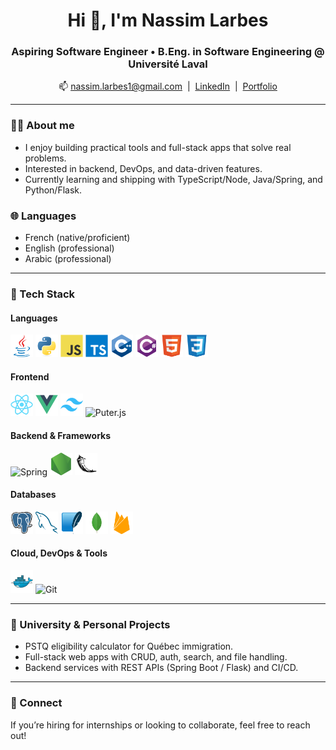 <h1 align="center">Hi 👋, I'm Nassim Larbes</h1>
<h3 align="center">Aspiring Software Engineer • B.Eng. in Software Engineering @ Université Laval</h3>

<p align="center">
  📫 <a href="mailto:nassim.larbes1@gmail.com">nassim.larbes1@gmail.com</a> &nbsp;|&nbsp;
  <a href="https://www.linkedin.com/in/nassimlarbes-a71a14213/" target="_blank">LinkedIn</a> &nbsp;|&nbsp;
  <a href="https://www.nassimlarbes.com" target="_blank">Portfolio</a>
</p>

---

### 👩‍💻 About me
- I enjoy building practical tools and full-stack apps that solve real problems.
- Interested in backend, DevOps, and data-driven features.
- Currently learning and shipping with TypeScript/Node, Java/Spring, and Python/Flask.

### 🌐 Languages
- French (native/proficient)
- English (professional)
- Arabic (professional)

---

### 🧰 Tech Stack

#### Languages
<p>
  <img src="https://raw.githubusercontent.com/devicons/devicon/master/icons/java/java-original.svg" width="36" height="36" alt="Java"/>
  <img src="https://raw.githubusercontent.com/devicons/devicon/master/icons/python/python-original.svg" width="36" height="36" alt="Python"/>
  <img src="https://raw.githubusercontent.com/devicons/devicon/master/icons/javascript/javascript-original.svg" width="36" height="36" alt="JavaScript"/>
  <img src="https://raw.githubusercontent.com/devicons/devicon/master/icons/typescript/typescript-original.svg" width="36" height="36" alt="TypeScript"/>
  <img src="https://raw.githubusercontent.com/devicons/devicon/master/icons/cplusplus/cplusplus-original.svg" width="36" height="36" alt="C++"/>
  <img src="https://raw.githubusercontent.com/devicons/devicon/master/icons/csharp/csharp-original.svg" width="36" height="36" alt="C#"/>
  <img src="https://raw.githubusercontent.com/devicons/devicon/master/icons/html5/html5-original.svg" width="36" height="36" alt="HTML5"/>
  <img src="https://raw.githubusercontent.com/devicons/devicon/master/icons/css3/css3-original.svg" width="36" height="36" alt="CSS3"/>
</p>

#### Frontend
<p>
  <img src="https://raw.githubusercontent.com/devicons/devicon/master/icons/react/react-original.svg" width="36" height="36" alt="React"/>
  <img src="https://raw.githubusercontent.com/devicons/devicon/master/icons/vuejs/vuejs-original.svg" width="36" height="36" alt="Vue.js"/>
  <img src="https://raw.githubusercontent.com/devicons/devicon/master/icons/tailwindcss/tailwindcss-plain.svg" width="36" height="36" alt="TailwindCSS"/>
  <img src="https://img.shields.io/badge/Puter.js-%20-white.svg?logo=data:image/svg+xml;base64,PHN2ZyB3aWR0aD0iMTIwIiBoZWlnaHQ9IjEyMCIgdmlld0JveD0iMCAwIDEyMCAxMjAiIHhtbG5zPSJodHRwOi8vd3d3LnczLm9yZy8yMDAwL3N2ZyI+PHJlY3Qgd2lkdGg9IjEyMCIgaGVpZ2h0PSIxMjAiIGZpbGw9IiMyMTIxMjEiIHJ4PSIyMCIvPjx0ZXh0IHg9IjYwIiB5PSI2OCIgZmlsbD0iI2ZmZiIgZm9udC1zaXplPSI0MCIgdGV4dC1hbmNob3I9Im1pZGRsZSI+UjwvdGV4dD48L3N2Zz4=" alt="Puter.js" title="Puter JS" height="24"/>
</p>

#### Backend & Frameworks
<p>
  <img src="https://www.vectorlogo.zone/logos/springio/springio-icon.svg" width="36" height="36" alt="Spring"/>
  <img src="https://raw.githubusercontent.com/devicons/devicon/master/icons/nodejs/nodejs-original.svg" width="36" height="36" alt="Node.js"/>
  <img src="https://raw.githubusercontent.com/devicons/devicon/master/icons/flask/flask-original.svg" width="36" height="36" alt="Flask"/>
</p>

#### Databases
<p>
  <img src="https://raw.githubusercontent.com/devicons/devicon/master/icons/postgresql/postgresql-original.svg" width="36" height="36" alt="PostgreSQL"/>
  <img src="https://raw.githubusercontent.com/devicons/devicon/master/icons/mysql/mysql-original.svg" width="36" height="36" alt="MySQL"/>
  <img src="https://raw.githubusercontent.com/devicons/devicon/master/icons/sqlite/sqlite-original.svg" width="36" height="36" alt="SQLite"/>
  <img src="https://raw.githubusercontent.com/devicons/devicon/master/icons/mongodb/mongodb-original.svg" width="36" height="36" alt="MongoDB"/>
  <img src="https://raw.githubusercontent.com/devicons/devicon/master/icons/firebase/firebase-plain.svg" width="36" height="36" alt="Firebase (Firestore, Auth, Storage)"/>
</p>

#### Cloud, DevOps & Tools
<p>
  <img src="https://raw.githubusercontent.com/devicons/devicon/master/icons/docker/docker-original.svg" width="36" height="36" alt="Docker"/>
  <img src="https://www.vectorlogo.zone/logos/git-scm/git-scm-icon.svg" width="36" height="36" alt="Git"/>
</p>

---

### 📌 University & Personal Projects
- PSTQ eligibility calculator for Québec immigration.
- Full-stack web apps with CRUD, auth, search, and file handling.
- Backend services with REST APIs (Spring Boot / Flask) and CI/CD.

---

### 🤝 Connect
If you’re hiring for internships or looking to collaborate, feel free to reach out!
